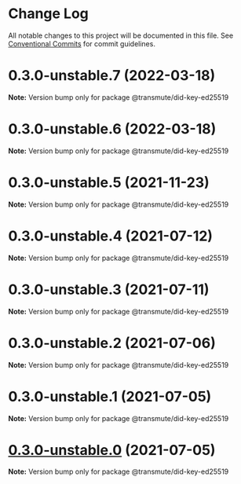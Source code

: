 # Change Log

All notable changes to this project will be documented in this file.
See [Conventional Commits](https://conventionalcommits.org) for commit guidelines.

# 0.3.0-unstable.7 (2022-03-18)

**Note:** Version bump only for package @transmute/did-key-ed25519





# 0.3.0-unstable.6 (2022-03-18)

**Note:** Version bump only for package @transmute/did-key-ed25519





# 0.3.0-unstable.5 (2021-11-23)

**Note:** Version bump only for package @transmute/did-key-ed25519





# 0.3.0-unstable.4 (2021-07-12)

**Note:** Version bump only for package @transmute/did-key-ed25519





# 0.3.0-unstable.3 (2021-07-11)

**Note:** Version bump only for package @transmute/did-key-ed25519





# 0.3.0-unstable.2 (2021-07-06)

**Note:** Version bump only for package @transmute/did-key-ed25519





# 0.3.0-unstable.1 (2021-07-05)

**Note:** Version bump only for package @transmute/did-key-ed25519





# [0.3.0-unstable.0](https://github.com/transmute-industries/did-key.js/compare/v0.2.1-unstable.42...v0.3.0-unstable.0) (2021-07-05)

**Note:** Version bump only for package @transmute/did-key-ed25519
